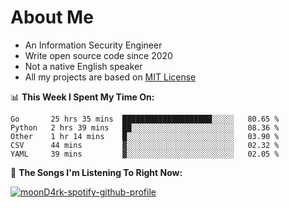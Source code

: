 # About Me

- An Information Security Engineer
- Write open source code since 2020
- Not a native English speaker
- All my projects are based on [MIT License](https://opensource.org/licenses/MIT)

📊 **This Week I Spent My Time On:**
<!--START_SECTION:waka-->
```text
Go       25 hrs 35 mins  ████████████████████░░░░░   80.65 % 
Python   2 hrs 39 mins   ██░░░░░░░░░░░░░░░░░░░░░░░   08.36 % 
Other    1 hr 14 mins    █░░░░░░░░░░░░░░░░░░░░░░░░   03.90 % 
CSV      44 mins         ▓░░░░░░░░░░░░░░░░░░░░░░░░   02.32 % 
YAML     39 mins         ▓░░░░░░░░░░░░░░░░░░░░░░░░   02.05 % 
```
<!--END_SECTION:waka-->

🎵 **The Songs I'm Listening To Right Now:**

[![moonD4rk-spotify-github-profile](https://spotify-github-profile.vercel.app/api/view?uid=iftr63d5ost38g0o26wcjzd8k&cover_image=true&theme=novatorem)](https://spotify-github-profile.vercel.app/api/view?uid=iftr63d5ost38g0o26wcjzd8k&redirect=true)

